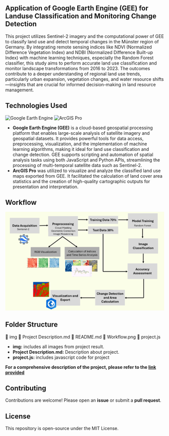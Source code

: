 ## Application of Google Earth Engine (GEE) for Landuse Classification and Monitoring Change Detection

This project utilizes Sentinel-2 imagery and the computational power of GEE to classify land use and detect temporal changes in the Münster region of Germany. By integrating remote sensing indices like NDVI (Normalized Difference Vegetation Index) and NDBI (Normalized Difference Built-up Index) with machine learning techniques, especially the Random Forest classifier, this study aims to perform accurate land use classification and monitor landscape transformations from 2016 to 2023. The outcomes contribute to a deeper understanding of regional land use trends, particularly urban expansion, vegetation changes, and water resource shifts—insights that are crucial for informed decision-making in land resource management.

## **Technologies Used**  
![Google Earth Engine](https://img.shields.io/badge/Google_Earth_Engine-34A853?style=for-the-badge&logo=google&logoColor=white)
![ArcGIS Pro](https://img.shields.io/badge/ArcGIS_Pro-0A2463?style=for-the-badge&logo=esri&logoColor=white)

- **Google Earth Engine (GEE)** is a cloud-based geospatial processing platform that enables large-scale analysis of satellite imagery and geospatial datasets. It provides powerful tools for data access, preprocessing, visualization, and the implementation of machine learning algorithms, making it ideal for land use classification and change detection. GEE supports scripting and automation of spatial analysis tasks using both JavaScript and Python APIs, streamlining the processing of multi-temporal satellite data such as Sentinel-2. 
- **ArcGIS Pro** was utilized to visualize and analyze the classified land use maps exported from GEE. It facilitated the calculation of land cover area statistics and the creation of high-quality cartographic outputs for presentation and interpretation.

## **Workflow**
![Workflow](https://github.com/UpekshaIndeewari/Application-of-Google-Earth-Engine-for-Landuse-Classification/blob/main/Workflow.png)

## **Folder Structure**
📂 img
📄 Project Description.md
📄 README.md
📄 Workflow.png
📄 project.js

- **img:** includes all images from project result.
- **Project Description.md:** Description about project.
- **project.js:** includes javascript code for project

**For a comprehensive description of the project, please refer to the [link provided](https://github.com/UpekshaIndeewari/Application-of-Google-Earth-Engine-for-Landuse-Classification/blob/main/Project%20Description.md)**

## **Contributing**
Contributions are welcome! Please open an **issue** or submit a **pull request**.

## **License**
This repository is open-source under the MIT License.





                                                                                                                 



  
